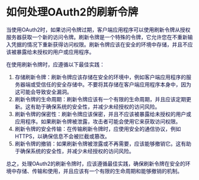 # 如何处理OAuth2的刷新令牌

<font style="color:rgb(5, 7, 59);background-color:rgb(253, 253, 254);">当使用OAuth2时，如果访问令牌过期，客户端应用程序可以使用刷新令牌从授权服务器获取一个新的访问令牌。刷新令牌是一个特殊的令牌，它允许您在不重新输入凭据的情况下重新获得访问权限。刷新令牌应该在安全的环境中存储，并且不应该被暴露给未授权的用户或应用程序。</font>

<font style="color:rgb(5, 7, 59);background-color:rgb(253, 253, 254);">在使用刷新令牌时，应遵循以下最佳实践：</font>

1. <font style="color:rgb(5, 7, 59);background-color:rgb(253, 253, 254);">存储刷新令牌：刷新令牌应该存储在安全的环境中，例如客户端应用程序的服务器端或受信任的安全存储中。不要将其存储在客户端应用程序本身中，因为这可能会导致安全漏洞。</font>
2. <font style="color:rgb(5, 7, 59);background-color:rgb(253, 253, 254);">刷新令牌的生命周期：刷新令牌应该有一个有限的生命周期，并且应该定期更新。这有助于确保系统的安全性，并减少未经授权的访问风险。</font>
3. <font style="color:rgb(5, 7, 59);background-color:rgb(253, 253, 254);">刷新令牌的保密性：刷新令牌应该保密，并且不应该被暴露给未授权的用户或应用程序。如果刷新令牌被泄露，攻击者可能会使用它来获取访问权限。</font>
4. <font style="color:rgb(5, 7, 59);background-color:rgb(253, 253, 254);">刷新令牌的安全传输：在传输刷新令牌时，应使用安全的通信协议，例如HTTPS，以确保信息不会被拦截或篡改。</font>
5. <font style="color:rgb(5, 7, 59);background-color:rgb(253, 253, 254);">刷新令牌的撤销：如果刷新令牌被泄露或不再需要，应该能够撤销它。这有助于确保系统的安全性，并减少未经授权的访问风险。</font>

<font style="color:rgb(5, 7, 59);background-color:rgb(253, 253, 254);">总之，处理OAuth2的刷新令牌时，应该遵循最佳实践，确保刷新令牌在安全的环境中存储、传输和使用，并且应该有一个有限的生命周期和能够撤销的机制。</font>

